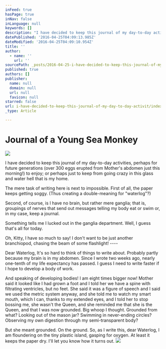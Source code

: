 ```yaml
---
inFeed: true
hasPage: true
inNav: false
inLanguage: null
keywords: []
description: "I have decided to keep this journal of my day-to-day activities, perhaps for future generations (over 300 eggs erupted from Mother's abdomen just this morning!) to enjoy; or perhaps just to keep from going crazy in this glass and water hell that is my home. "
datePublished: '2016-04-25T04:09:13.985Z'
dateModified: '2016-04-25T04:09:10.954Z'
title: ''
author:
  - name: ''
    url: ''
sourcePath: _posts/2016-04-25-i-have-decided-to-keep-this-journal-of-my-day-to-day-activit.md
published: true
authors: []
publisher:
  name: null
  domain: null
  url: null
  favicon: null
starred: false
url: i-have-decided-to-keep-this-journal-of-my-day-to-day-activit/index.html
_type: Article

---
```

# Journal of a Young Sea Monkey
![](https://s3-us-west-2.amazonaws.com/the-grid-img/p/66d848a5c6273eba3f33fa001cfc4e014215c7b5.jpg)

I have decided to keep this journal of my day-to-day activities, perhaps for future generations (over 300 eggs erupted from Mother's abdomen just this morning!) to enjoy; or perhaps just to keep from going crazy in this glass and water hell that is my home. 

The mere task of writing here is next to impossible. First of all, the paper keeps getting soggy. (Thus creating a double-meaning for "waterlog"?) 

Second, of course, is I have no brain, but rather mere ganglia; that is, groupings of nerves that send out messages telling my body eat or swim or, in my case, keep a journal. 

Something tells me I lucked out in the ganglia department. Well, I guess that's all for today. 

Oh, Kitty, I have so much to say! I don't want to be just another branchiopod, chasing the beam of some flashlight! ---- 

Dear Waterlog, It's so hard to think of things to write about. Probably partly because my brain is in my abdomen. Since I wrote two weeks ago, nearly one-tenth of my life expectancy has passed. I guess I need to write faster if I hope to develop a body of work. 

And speaking of developing bodies! I am eight times bigger now! Mother said it looked like I had grown a foot and I told her we have a spine with filtrating ventricles, but no feet. She said it was a figure of speech and I said we used the metric system anyway, and she told me to watch my smart mouth, which I can, thanks to my extended eyes, and I told her to stop bossing me, she wasn't the Queen, and she reminded me that she is the Queen, and that I was now grounded. Big whoop I thought. Grounded from what? Looking out of the mason jar? Swimming in never-ending circles? Observing my own digestion through my semi-transparent body? 

But she meant grounded. On the ground. So, as I write this, dear Waterlog, I am floundering on the tiny plastic island, gasping for oxygen. At least it keeps the paper dry. I'll let you know how it turns out.
![](https://the-grid-user-content.s3-us-west-2.amazonaws.com/edb1dccd-5224-4d90-abd8-8a7778e461bc.png)